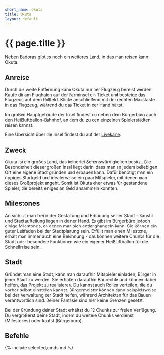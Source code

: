 ```yaml
---
short_name: okuta
title: Okuta
layout: default
---
```

# {{ page.title }}

Neben Badoras gibt es noch ein weiteres Land, in das man reisen kann: Okuta.

## Anreise

Durch die weite Entfernung kann Okuta nur per Flugzeug bereist werden. Kaufe dir
am Flughafen auf der Farminsel ein Ticket und besteige das Flugzeug auf dem
Rollfeld. Klicke anschließend mit der rechten Maustaste in das Flugzeug, während
du das Ticket in der Hand hältst.

Im großen Hauptgebäude der Insel findest du neben dem Bürgerbüro auch den
Heißluftballon-Bahnhof, an dem du zu den einzelnen Spielerstädten reisen kannst.

Eine Übersicht über die Insel findest du auf der [Livekarte](http://karte.badoras.life/).

## Zweck

Okuta ist ein großes Land, das keinerlei Sehenswürdigkeiten besitzt. Die
Besonderheit dieser großen Insel liegt darin, dass man an jedem beliebigen
Ort eine eigene Stadt gründen und erbauen kann. Dafür benötigt man ein
üppiges Startgeld und idealerweise ein paar Mitspieler, mit denen man
dieses Großprojekt angeht. Somit ist Okuta eher etwas für gestandene Spieler,
die bereits einiges an Geld ansammeln konnten.

## Milestones

An sich ist man frei in der Gestaltung und Erbauung seiner Stadt - Baustil und
Stadtaufteilung liegen in deiner Hand. Es gibt im Bürgerbüro jedoch einige
Milestones, an denen man sich entlanghangeln kann. Sie können ein guter
Leitfaden bei der Stadtplanung sein. Erfüllt man einen Milestone, erhält man
immer auch eine Belohnung - das können weitere Chunks für die Stadt oder
besondere Funktionen wie ein eigener Heißluftballon für die Schnellreise
sein.

## Stadt

Gründet man eine Stadt, kann man daraufhin Mitspieler einladen, Bürger in
jener Stadt zu werden. Sie erhalten daraufhin Baurechte und können dabei
helfen, das Projekt zu realisieren. Du kannst auch Rollen verteilen, die
du vorher selbst einstellen kannst. Bürgermeister können dann beispielsweise bei
der Verwaltung der Stadt helfen, während Architekten für das Bauen verantwortlich
sind. Deiner Fantasie sind hier keine Grenzen gesetzt.

Bei der Gründung deiner Stadt erhältst du 12 Chunks zur freien Verfügung.
Du vergrößerst deine Stadt, indem du weitere Chunks verdienst (Milestones)
oder kaufst (Bürgerbüro).

## Befehle

{% include selected_cmds.md %}
